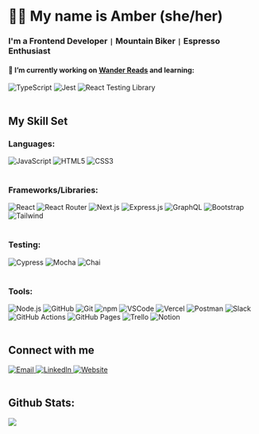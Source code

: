 # 👋🏼 My name is Amber (she/her)

### I'm a Frontend Developer <code>|</code> Mountain Biker <code>|</code> Espresso Enthusiast

#### 🌱 I’m currently working on [Wander Reads](https://github.com/espressoGoddess/wander_reads) and learning:

<div>
    <img alt="TypeScript" src="https://img.shields.io/badge/TypeScript-3178C6?style=for-the-badge&logo=typescript&logoColor=white" />
    <img alt="Jest" src="https://img.shields.io/badge/Jest-323330?style=for-the-badge&logo=Jest&logoColor=white"/>
    <img alt="React Testing Library" src="https://img.shields.io/badge/testing%20library-323330?style=for-the-badge&logo=testing-library&logoColor=red"/>
</div>
<br/>

## My Skill Set

### Languages:

<div>
    <img alt="JavaScript" src="https://img.shields.io/badge/JavaScript-F7DF1E?style=for-the-badge&logo=javascript&logoColor=black"/>
    <img alt="HTML5" src="https://img.shields.io/badge/HTML5-E34F26?style=for-the-badge&logo=html5&logoColor=white" />
    <img alt="CSS3" src="https://img.shields.io/badge/CSS3-1572B6?style=for-the-badge&logo=css3&logoColor=white" />
</div>
<br/>

### Frameworks/Libraries:

<div>
    <img alt="React" src="https://img.shields.io/badge/React-20232A?style=for-the-badge&logo=react&logoColor=61DAFB"/>
    <img alt="React Router" src="https://img.shields.io/badge/React Router-CA4245?style=for-the-badge&logo=reactrouter&logoColor=white"/>
    <img alt="Next.js" src="https://img.shields.io/badge/next.js-000000?style=for-the-badge&logo=nextdotjs&logoColor=white"/>
    <img alt="Express.js" src="https://img.shields.io/badge/Express-FFFFFF?style=for-the-badge&logo=express&logoColor=000000"/>
    <img alt="GraphQL" src="https://img.shields.io/badge/GraphQL-E10098?style=for-the-badge&logo=graphql&logoColor=white"/>
    <img alt="Bootstrap" src="https://img.shields.io/badge/Bootstrap-563D7C?style=for-the-badge&logo=bootstrap&logoColor=white"/>
    <img alt="Tailwind" src="https://img.shields.io/badge/Tailwind_CSS-38B2AC?style=for-the-badge&logo=tailwind-css&logoColor=white"/>
</div>
<br/>

### Testing:

<div>
    <img alt="Cypress" src="https://img.shields.io/badge/Cypress-17202C?style=for-the-badge&logo=cypress&logoColor=white"/>
    <img alt="Mocha" src="https://img.shields.io/badge/Mocha-8D6748?style=for-the-badge&logo=Mocha&logoColor=white"/>
    <img alt="Chai" src="https://img.shields.io/badge/Chai-A30701?style=for-the-badge&logo=chai&logoColor=white"/>
</div>
<br/>

### Tools:

<div>
    <img alt="Node.js" src="https://img.shields.io/badge/Node.js-339933?style=for-the-badge&logo=nodedotjs&logoColor=white"/>
    <img alt="GitHub" src="https://img.shields.io/badge/github-181717.svg?style=for-the-badge&logo=github&logoColor=white" />
    <img alt="Git" src="https://img.shields.io/badge/git-F05032.svg?style=for-the-badge&logo=git&logoColor=white"/>
    <img alt="npm" src="https://img.shields.io/badge/npm-CB3837?style=for-the-badge&logo=npm&logoColor=white"/>
    <img alt="VSCode" src="https://img.shields.io/badge/VS_Code-007ACC?style=for-the-badge&logo=visual%20studio%20code&logoColor=white"/>
    <img alt="Vercel" src="https://img.shields.io/badge/Vercel-000000.svg?style=for-the-badge&logo=vercel&logoColor=white"/>
    <img alt="Postman" src="https://img.shields.io/badge/Postman-FF6C37?style=for-the-badge&logo=postman&logoColor=white"/>
    <img alt="Slack" src="https://img.shields.io/badge/Slack-4A154B.svg?&style=for-the-badge&logo=slack&logoColor=white"/>
    <img alt="GitHub Actions" src="https://img.shields.io/badge/github%20actions-%232671E5.svg?style=for-the-badge&logo=githubactions&logoColor=white">
    <img alt="GitHub Pages" src="https://img.shields.io/badge/github%20pages-121013?style=for-the-badge&logo=github&logoColor=white">
    <img alt="Trello" src="https://img.shields.io/badge/Trello-%23026AA7.svg?style=for-the-badge&logo=Trello&logoColor=white">
    <img alt="Notion" src="https://img.shields.io/badge/Notion-%23000000.svg?style=for-the-badge&logo=notion&logoColor=white">
</div>
<br/>

## Connect with me

<div>
    <a href="mailto:amber@espressogoddess.dev">
        <img src="https://img.shields.io/badge/Gmail-EA4335?style=for-the-badge&logo=gmail&logoColor=white" alt="Email">
    </a>
    <a href="https://linkedin.com/in/amber-shipley">
        <img src="https://img.shields.io/badge/linkedin-%231E77B5.svg?&style=for-the-badge&logo=linkedin&logoColor=white" alt="LinkedIn">
    </a>
    <a href="http://espressogoddess.dev">
        <img src="https://img.shields.io/badge/website-000000?style=for-the-badge&logo=About.me&logoColor=white" alt="Website"/>
    </a>
</div>
<br/>

## Github Stats:

  <img src="https://github-readme-stats.vercel.app/api?username=espressoGoddess&show_icons=true&count_private=true&hide_border=true"/>
